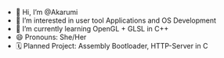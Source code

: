 - 👋 Hi, I’m @Akarumi
- 👀 I’m interested in user tool Applications and OS Development
- 🌱 I’m currently learning OpenGL + GLSL in C++
- 😄 Pronouns: She/Her
- 🗓️ Planned Project: Assembly Bootloader, HTTP-Server in C



<!---
Akarumi/Akarumi is a ✨ special ✨ repository because its `README.md` (this file) appears on your GitHub profile.
You can click the Preview link to take a look at your changes.
--->

